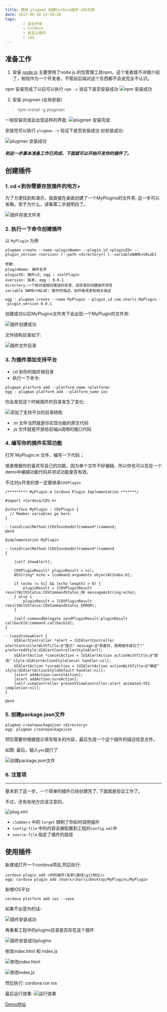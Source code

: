 ```yaml
---
title: 使用 plugman 创建Cordova插件-iOS为例
date: 2017-06-28 21:59:28
tags:
		- 混合开发
		- Cordova
		- 自定义插件
		- iOS
---
```


## 准备工作
1. 安装 [node.js](http://nodejs.cn/) 主要使用了node.js 的包管理工具npm，这个笔者就不详细介绍了，相信作为一个开发者，不管前后端对这个东西都不会说完全不认识。

<!-- more -->

npm 安装完成了以后可以执行 `npm -v` 验证下是否安装成功
![npm 安装成功](http://upload-images.jianshu.io/upload_images/2925367-b9603e835d314770.jpg?imageMogr2/auto-orient/strip%7CimageView2/2/w/1240)

2. 安装 plugman (全局安装)

> npm install -g plugman

一般安装完成会出现这样的界面:
![plugman 安装完成](http://upload-images.jianshu.io/upload_images/2925367-dbb4d5fb943e1379.jpg?imageMogr2/auto-orient/strip%7CimageView2/2/w/1240)

安装完可以执行 `plugman -v` 验证下是否安装成功
如安装成功: 

![plugman 安装成功](http://upload-images.jianshu.io/upload_images/2925367-9efd0c08ff00c125.jpg?imageMogr2/auto-orient/strip%7CimageView2/2/w/1240)


##### 到这一步基本准备工作已完成，下面就可以开始开发你的插件了。

## 创建插件
### 1. cd <到你需要存放插件的地方>

 为了方便找到和演示，我直接在桌面创建了一个MyPlugins的文件夹, 这一步可以省略，至于为什么，请看第二步就明白了。
 
 ![插件存放文件夹](http://upload-images.jianshu.io/upload_images/2925367-f16b19b3f191a00f.jpg?imageMogr2/auto-orient/strip%7CimageView2/2/w/1240)
 
 ### 2. 执行一下命令创建插件
 
 以 `MyPlugin` 为例
```
plugman create --name <pluginName> --plugin_id <pluginID> --plugin_version <version> [--path <directory>] [--variableNAME=VALUE]
```

```
参数:
pluginName: 插件名字
pluginID: 插件id, egg : coolPlugin 
oversion: 版本, egg : 0.0.1
directory:一个绝对或相对路径的目录，该目录将创建插件项目
variable NAME=VALUE: 额外的描述，如作者信息和相关描述

egg : plugman create --name MyPlugin --plugin_id com.charls.MyPlugin --plugin_version 0.0.1 
```

创建成功以后MyPlugins文件夹下会出现一个MyPlugin的文件夹:

![插件创建成功](http://upload-images.jianshu.io/upload_images/2925367-97b40f59672f3e32.jpg?imageMogr2/auto-orient/strip%7CimageView2/2/w/1240)

文件结构目录如下:

![插件文件目录](http://upload-images.jianshu.io/upload_images/2925367-ade221c02ba54734.jpg?imageMogr2/auto-orient/strip%7CimageView2/2/w/1240)

### 3. 为插件添加支持平台
- cd 到你的插件根目录
- 执行一下命令:

```
plugman platform add --platform_name <platform>
egg : plugman platform add --platform_name ios
```

你会发现这个时候插件的目录发生了变化:

![添加了支持平台的目录结构](http://upload-images.jianshu.io/upload_images/2925367-5b7701bf5824f71f.jpg?imageMogr2/auto-orient/strip%7CimageView2/2/w/1240)

- .m 文件当然就是你实现功能的原生代码
- .js 文件就是开放给前端js调用的接口代码

### 4. 编写你的插件实现功能

打开 MyPlugin.m 文件，编写一下代码；

或者根据你的喜欢写自己的功能，因为单个文件不好编辑，所以你也可以先在一个demo中编辑功能代码并测试功能是否有效。

不过对js开发的类一定要继承`CDVPlugin`

```
/********* MyPlugin.m Cordova Plugin Implementation *******/

#import <Cordova/CDV.h>

@interface MyPlugin : CDVPlugin {
  // Member variables go here.
}

- (void)coolMethod:(CDVInvokedUrlCommand*)command;
@end

@implementation MyPlugin

- (void)coolMethod:(CDVInvokedUrlCommand*)command
{

    [self showAlert];

    CDVPluginResult* pluginResult = nil;
    NSString* echo = [command.arguments objectAtIndex:0];

    if (echo != nil && [echo length] > 0) {
        pluginResult = [CDVPluginResult resultWithStatus:CDVCommandStatus_OK messageAsString:echo];
    } else {
        pluginResult = [CDVPluginResult resultWithStatus:CDVCommandStatus_ERROR];
    }

    [self.commandDelegate sendPluginResult:pluginResult callbackId:command.callbackId];
}

- (void)showAlert {
    UIAlertController *alert = [UIAlertController alertControllerWithTitle:@"提示" message:@"恭喜你，调用插件成功了!" preferredStyle:UIAlertControllerStyleAlert];
    UIAlertAction *cancelAction = [UIAlertAction actionWithTitle:@"取消" style:UIAlertActionStyleCancel handler:nil];
    UIAlertAction *sureAction = [UIAlertAction actionWithTitle:@"确定" style:UIAlertActionStyleDefault handler:nil];
    [alert addAction:cancelAction];
    [alert addAction:sureAction];
    [self.viewController presentViewController:alert animated:YES completion:nil];
}

@end
```

### 5. 创建package.json文件

```
plugman createpackagejson <directory>
egg: plugman createpackagejson 
```

然后需要你根据提示填写相关的内容，最后生成一个这个插件的描述信息文件。

如图: 最后，输入`yes`就行了

![创建package.json文件](http://upload-images.jianshu.io/upload_images/2925367-6dd4b341efd6a3e9.jpg?imageMogr2/auto-orient/strip%7CimageView2/2/w/1240)

### 6. 注意项
---
基本到了这一步，一个简单的插件已经创建完了, 下面就是验证工作了。

不过，还有些地方应该注意的。

![plug.xml](http://upload-images.jianshu.io/upload_images/2925367-d049b9a15572f7fc.jpg?imageMogr2/auto-orient/strip%7CimageView2/2/w/1240)

- `clobbers` 中的 `target` 限制了你如何调用插件
- `config-file` 中的内容会被配置到工程的`config.xml`中
- `source-file` 指定了插件的路径


## 使用插件

新建或打开一个cordova项目,然后执行:


```
cordova plugin add <你的插件(名称\路径\git地址)>
egg: cordova plugin add /Users/charls/Desktop/MyPlugins/MyPlugin
```

新增iOS平台

```
cordova platform add ios --save
```


如果不出意外的话:

![插件安装成功](http://upload-images.jianshu.io/upload_images/2925367-90f671cc77e43ee7.jpg?imageMogr2/auto-orient/strip%7CimageView2/2/w/1240)

再看看工程中的plugins目录是否存在这个插件

![插件安装成功plugins](http://upload-images.jianshu.io/upload_images/2925367-f3fa5458e6274cec.jpg?imageMogr2/auto-orient/strip%7CimageView2/2/w/1240)

修改index.html 和 index.js

![修改index.html](http://upload-images.jianshu.io/upload_images/2925367-4dfcbc3c3fc7c8fd.jpg?imageMogr2/auto-orient/strip%7CimageView2/2/w/1240)

![修改index.js](http://upload-images.jianshu.io/upload_images/2925367-517dbbb270f40ee2.jpg?imageMogr2/auto-orient/strip%7CimageView2/2/w/1240)

然后执行:
cordova run ios

最后运行效果:
![运行效果](http://upload-images.jianshu.io/upload_images/2925367-65b71ee91749bf77.gif?imageMogr2/auto-orient/strip)

[Demo地址](https://github.com/CharlsPrince/MyPluginsDemo)

